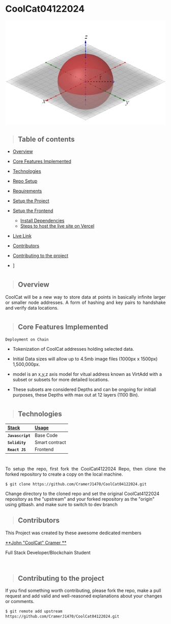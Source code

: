 ﻿# CoolCat04122024

 <p align="center" width="75%">
  <img src="https://github.com/CramerJ1470/CoolCat04122024/blob/master/RedSphere.png" alt="site"/>
</p>

> ## Table of contents
- [Overview](#overview)
- [Core Features Implemented](#core-features-implemented)
- [Technologies](#technologies)
- [Repo Setup](#repo-setup)
- [Requirements](#requirements)
- [Setup the Project](#setup-the-project)

- [Setup the Frontend](#setup-the-frontend)
  - [Install Dependencies](#install-dependencies)
  - [Steps to host the live site on Vercel](#steps-to-host-the-live-site-on-vercel)

- [Live Link](#live-link)
- [Contributors](#contributors)
- [Contributing to the project](#contributing-to-the-project)
- ]
#
> ## Overview
<p align="justify">
CoolCat will be a new way to store data at points in basically infinite larger or smaller node addresses. A form of hashing and key pairs to handshake and verify data locations. 
</p>

#
> ## Core Features Implemented

`Deployment on Chain`
- Tokenization of CoolCat addresses holding selected data.
- Initial Data sizes will allow up to 4.5mb image files (1000px x 1500px) 1,500,000px.
- model is an x,y,z axis model for vitual address known as VirtAdd with a subset or subsets for more detailed locations.
- These subsets are considered Depths and can be ongoing for initiall purposes, these Depths with max out at 12 layers (1100 Bin).
  </p>

  #
> ## Technologies
| <b><u>Stack</u></b> | <b><u>Usage</u></b> |
| :------------------ | :------------------ |
| **`Javascript`**    | Base Code           |
| **`Solidity`**      | Smart contract      |
| **`React JS`**      | Frontend            |

#

<p align="justify">
To setup the repo, first fork the CoolCat4122024 Repo, then clone the forked repository to create a copy on the local machine.
</p>

    $ git clone https://github.com/CramerJ1470/CoolCat04122024.git

<p align="justify">

Change directory to the cloned repo and set the original CoolCat4122024 repository as the "upstream" and your forked repository as the "origin" using gitbash. and make sure to switch to dev branch
</p>

> ## Contributors

This Project was created by these awesome dedicated members


 <a href="https://github.com/CramerJ1470" target="_blank">**John "CoolCat" Cramer **</a>
 <p> Full Stack Developer/Blockchain Student</p>
<br />


 
> ## Contributing to the project

If you find something worth contributing, please fork the repo, make a pull request and add valid and well-reasoned explanations about your changes or comments.

    $ git remote add upstream  https://github.com/CramerJ1470/CoolCat04122024.git

#

